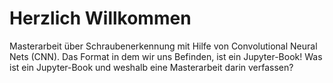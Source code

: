 # Herzlich Willkommen

Masterarbeit über Schraubenerkennung mit Hilfe von Convolutional Neural Nets (CNN).
Das Format in dem wir uns Befinden, ist ein Jupyter-Book!
Was ist ein Jupyter-Book und weshalb eine Masterarbeit darin verfassen?



